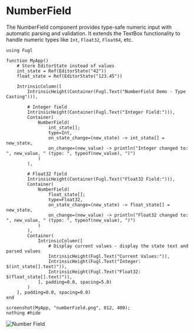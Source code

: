 # NumberField

The NumberField component provides type-safe numeric input with automatic parsing and validation. It extends the TextBox functionality to handle numeric types like `Int`, `Float32`, `Float64`, etc.

``` @example NumberFieldExample
using Fugl

function MyApp()
    # Store EditorState instead of values
    int_state = Ref(EditorState("42"))
    float_state = Ref(EditorState("123.45"))

    IntrinsicColumn([
        IntrinsicHeight(Container(Fugl.Text("NumberField Demo - Type Casting"))),

        # Integer field
        IntrinsicHeight(Container(Fugl.Text("Integer Field:"))),
        Container(
            NumberField(
                int_state[];
                type=Int,
                on_state_change=(new_state) -> int_state[] = new_state,
                on_change=(new_value) -> println("Integer changed to: ", new_value, " (type: ", typeof(new_value), ")")
            )
        ),

        # Float32 field
        IntrinsicHeight(Container(Fugl.Text("Float32 Field:"))),
        Container(
            NumberField(
                float_state[];
                type=Float32,
                on_state_change=(new_state) -> float_state[] = new_state,
                on_change=(new_value) -> println("Float32 changed to: ", new_value, " (type: ", typeof(new_value), ")")
            )
        ),
        Container(
            IntrinsicColumn([
                # Display current values - display the state text and parsed values
                IntrinsicHeight(Fugl.Text("Current Values:")),
                IntrinsicHeight(Fugl.Text("Integer: $(int_state[].text)")),
                IntrinsicHeight(Fugl.Text("Float32: $(float_state[].text)")),
            ], padding=0.0, spacing=5.0)
        )
    ], padding=0.0, spacing=0.0)
end

screenshot(MyApp, "numberField.png", 812, 400);
nothing #hide
```

![Number Field](numberField.png)
